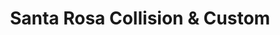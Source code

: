 ---
title: "Santa Rosa Collision & Custom"
url: /winnemucca/santa-rosa-collision-and-custom/
shop: car repair
---